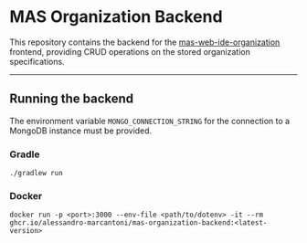 # MAS Organization Backend

This repository contains the backend for the [mas-web-ide-organization](https://github.com/alessandro-marcantoni/mas-web-based-ide-organisation) frontend, providing CRUD operations on the stored organization specifications.

---

## Running the backend

The environment variable `MONGO_CONNECTION_STRING` for the connection to a MongoDB instance must be provided.

### Gradle

```
./gradlew run
```

### Docker
```
docker run -p <port>:3000 --env-file <path/to/dotenv> -it --rm ghcr.io/alessandro-marcantoni/mas-organization-backend:<latest-version>
```
